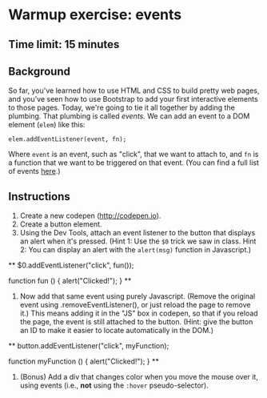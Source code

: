 # Warmup exercise: events

## Time limit: 15 minutes

## Background

So far, you've learned how to use HTML and CSS to build pretty web
pages, and you've seen how to use Bootstrap to add your first
interactive elements to those pages. Today, we're going to tie it all
together by adding the plumbing. That plumbing is called _events._ We
can add an event to a DOM element (`elem`) like this:

    elem.addEventListener(event, fn);

Where `event` is an event, such as "click", that we want to attach to,
and `fn` is a function that we want to be triggered on that event. (You
can find a full list of events
[here](https://developer.mozilla.org/en-US/docs/Web/Events).)

## Instructions

1. Create a new codepen (http://codepen.io).
1. Create a button element.
1. Using the Dev Tools, attach an event listener to the button that
   displays an alert when it's pressed. (Hint 1: Use the `$0` trick we
   saw in class. Hint 2: You can display an alert with the `alert(msg)`
   function in Javascript.)

** 
$0.addEventListener("click", fun());

function fun () {
   alert("Clicked!");
}
**

1. Now add that same event using purely Javascript. (Remove the original
   event using .removeEventListener(), or just reload the page to remove
   it.) This means adding it in the "JS" box in codepen, so that if you
   reload the page, the event is still attached to the button. (Hint:
   give the button an ID to make it easier to locate automatically in
   the DOM.)

**
button.addEventListener("click", myFunction);

function myFunction () {
  alert("Clicked!");
}
**


1. (Bonus) Add a div that changes color when you move the mouse over it,
   using events (i.e., **not** using the `:hover` pseudo-selector).

[live]: http://horizons-school-of-technology.github.io/week02/day2/1_warmup/solution/index.html
